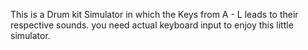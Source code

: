 This is a Drum kit Simulator in which the Keys from A - L  leads to their respective sounds.
you need actual keyboard input to enjoy this little simulator.
